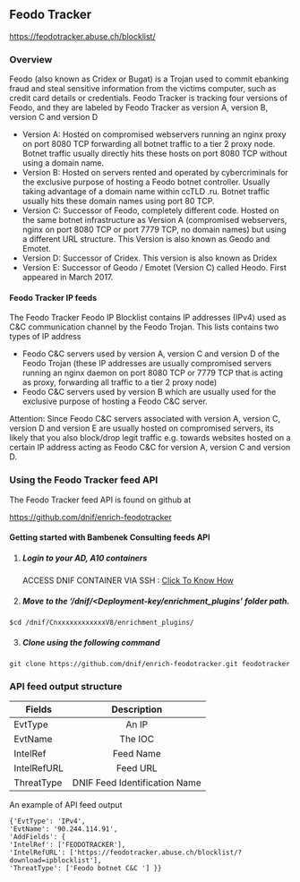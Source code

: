 ## Feodo Tracker   
  https://feodotracker.abuse.ch/blocklist/

### Overview
 Feodo (also known as Cridex or Bugat) is a Trojan used to commit ebanking fraud and steal sensitive information from the victims computer, such as credit card details or credentials.
 Feodo Tracker is tracking four versions of Feodo, and they are labeled by Feodo Tracker as version A, version B, version C and version D
  - Version A: Hosted on compromised webservers running an nginx proxy on port 8080 TCP forwarding all botnet traffic to a tier 2 proxy node.
               Botnet traffic usually directly hits these hosts on port 8080 TCP without using a domain name.
  - Version B: Hosted on servers rented and operated by cybercriminals for the exclusive purpose of hosting a Feodo botnet controller.
               Usually taking advantage of a domain name within ccTLD .ru. Botnet traffic usually hits these domain names using port 80 TCP.
  - Version C: Successor of Feodo, completely different code. Hosted on the same botnet infrastructure as Version A (compromised webservers,
               nginx on port 8080 TCP or port 7779 TCP, no domain names) but using a different URL structure. This Version is also known as Geodo and Emotet.
  - Version D: Successor of Cridex. This version is also known as Dridex
  - Version E: Successor of Geodo / Emotet (Version C) called Heodo. First appeared in March 2017.
 

#### Feodo Tracker IP feeds
 The Feodo Tracker Feodo IP Blocklist contains IP addresses (IPv4) used as C&C communication channel by the Feodo Trojan. 
 This lists contains two types of IP address
  - Feodo C&C servers used by version A, version C and version D of the Feodo Trojan (these IP addresses are usually compromised servers running an nginx daemon on port 8080 TCP or 7779 TCP 
    that is acting as proxy, forwarding all traffic to a tier 2 proxy node)  
  - Feodo C&C servers used by version B which are usually used for the exclusive purpose of hosting a Feodo C&C server. 

Attention: Since Feodo C&C servers associated with version A, version C, version D and version E are usually hosted on compromised servers, 
its likely that you also block/drop legit traffic e.g. towards websites hosted on a certain IP address acting as Feodo C&C for version A, version C and version D.


### Using the Feodo Tracker feed API
 The Feodo Tracker feed API is found on github at

https://github.com/dnif/enrich-feodotracker

#### Getting started with Bambenek Consulting feeds API

1. #####    Login to your AD, A10 containers  
   ACCESS DNIF CONTAINER VIA SSH : [Click To Know How](https://dnif.it/docs/guides/tutorials/access-dnif-container-via-ssh.html)
2. #####    Move to the ‘/dnif/<Deployment-key/enrichment_plugins’ folder path.
```
$cd /dnif/CnxxxxxxxxxxxxV8/enrichment_plugins/
```
3. #####   Clone using the following command  
```  
git clone https://github.com/dnif/enrich-feodotracker.git feodotracker
```
### API feed output structure
  | Fields        | Description  |
| ------------- |:-------------:|
| EvtType      | An IP |
| EvtName      | The IOC      |
| IntelRef | Feed Name      |
| IntelRefURL | Feed URL      |
| ThreatType | DNIF Feed Identification Name |      

An example of API feed output
```
{'EvtType': 'IPv4',
'EvtName': '90.244.114.91', 
'AddFields': {
'IntelRef': ['FEODOTRACKER'],
'IntelRefURL': ['https://feodotracker.abuse.ch/blocklist/?download=ipblocklist'], 
'ThreatType': ['Feodo botnet C&C '] }}
```
